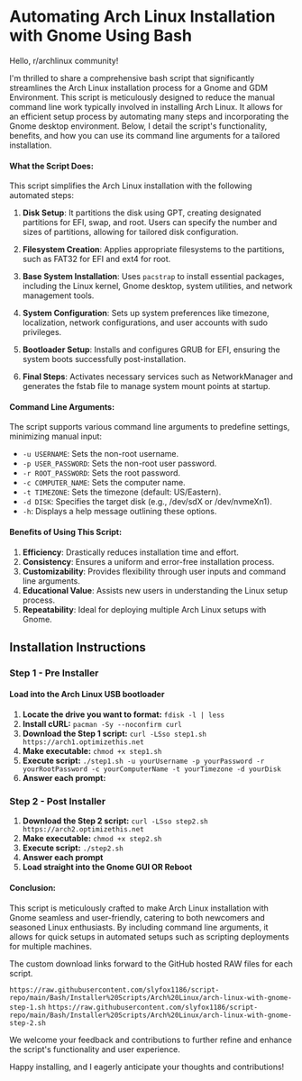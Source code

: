 # Automating Arch Linux Installation with Gnome Using Bash

Hello, r/archlinux community!

I'm thrilled to share a comprehensive bash script that significantly streamlines the Arch Linux installation process for a Gnome and GDM Environment. This script is meticulously designed to reduce the manual command line work typically involved in installing Arch Linux. It allows for an efficient setup process by automating many steps and incorporating the Gnome desktop environment. Below, I detail the script's functionality, benefits, and how you can use its command line arguments for a tailored installation.

#### **What the Script Does**:

This script simplifies the Arch Linux installation with the following automated steps:

1. **Disk Setup**: It partitions the disk using GPT, creating designated partitions for EFI, swap, and root. Users can specify the number and sizes of partitions, allowing for tailored disk configuration.

2. **Filesystem Creation**: Applies appropriate filesystems to the partitions, such as FAT32 for EFI and ext4 for root.

3. **Base System Installation**: Uses `pacstrap` to install essential packages, including the Linux kernel, Gnome desktop, system utilities, and network management tools.

4. **System Configuration**: Sets up system preferences like timezone, localization, network configurations, and user accounts with sudo privileges.

5. **Bootloader Setup**: Installs and configures GRUB for EFI, ensuring the system boots successfully post-installation.

6. **Final Steps**: Activates necessary services such as NetworkManager and generates the fstab file to manage system mount points at startup.

#### **Command Line Arguments**:

The script supports various command line arguments to predefine settings, minimizing manual input:

- `-u USERNAME`: Sets the non-root username.
- `-p USER_PASSWORD`: Sets the non-root user password.
- `-r ROOT_PASSWORD`: Sets the root password.
- `-c COMPUTER_NAME`: Sets the computer name.
- `-t TIMEZONE`: Sets the timezone (default: US/Eastern).
- `-d DISK`: Specifies the target disk (e.g., /dev/sdX or /dev/nvmeXn1).
- `-h`: Displays a help message outlining these options.

#### **Benefits of Using This Script**:

1. **Efficiency**: Drastically reduces installation time and effort.
2. **Consistency**: Ensures a uniform and error-free installation process.
3. **Customizability**: Provides flexibility through user inputs and command line arguments.
4. **Educational Value**: Assists new users in understanding the Linux setup process.
5. **Repeatability**: Ideal for deploying multiple Arch Linux setups with Gnome.

## **Installation Instructions**

### Step 1 - Pre Installer

#### Load into the Arch Linux USB bootloader

1. **Locate the drive you want to format:** `fdisk -l | less`
2. **Install cURL:** `pacman -Sy --noconfirm curl`
3. **Download the Step 1 script:** `curl -LSso step1.sh https://arch1.optimizethis.net`
4. **Make executable:** `chmod +x step1.sh`
5. **Execute script:** `./step1.sh -u yourUsername -p yourPassword -r yourRootPassword -c yourComputerName -t yourTimezone -d yourDisk`
6. **Answer each prompt:**

### Step 2 - Post Installer

1. **Download the Step 2 script:** `curl -LSso step2.sh https://arch2.optimizethis.net`
2. **Make executable:** `chmod +x step2.sh`
3. **Execute script:** `./step2.sh`
4. **Answer each prompt**
5. **Load straight into the Gnome GUI OR Reboot**

#### **Conclusion**:

This script is meticulously crafted to make Arch Linux installation with Gnome seamless and user-friendly, catering to both newcomers and seasoned Linux enthusiasts. By including command line arguments, it allows for quick setups in automated setups such as scripting deployments for multiple machines.

The custom download links forward to the GitHub hosted RAW files for each script.

`https://raw.githubusercontent.com/slyfox1186/script-repo/main/Bash/Installer%20Scripts/Arch%20Linux/arch-linux-with-gnome-step-1.sh`
`https://raw.githubusercontent.com/slyfox1186/script-repo/main/Bash/Installer%20Scripts/Arch%20Linux/arch-linux-with-gnome-step-2.sh`

We welcome your feedback and contributions to further refine and enhance the script's functionality and user experience.

Happy installing, and I eagerly anticipate your thoughts and contributions!
